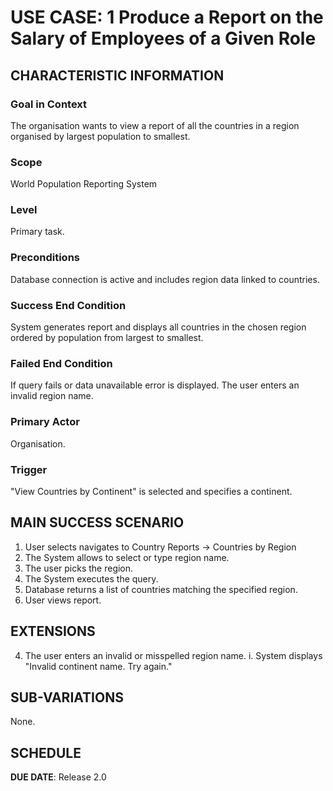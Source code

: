 # USE CASE: 1 Produce a Report on the Salary of Employees of a Given Role

## CHARACTERISTIC INFORMATION

### Goal in Context

The organisation wants to view a report of all the countries in a region organised by largest population to smallest.

### Scope

World Population Reporting System

### Level

Primary task.

### Preconditions

Database connection is active and includes region data linked to countries.

### Success End Condition

System generates report and displays all countries in the chosen region ordered by population from largest to smallest.

### Failed End Condition

If query fails or data unavailable error is displayed.
The user enters an invalid region name.

### Primary Actor

Organisation.

### Trigger

"View Countries by Continent" is selected and specifies a continent.

## MAIN SUCCESS SCENARIO

1. User selects navigates to Country Reports -> Countries by Region
2. The System allows to select or type region name.
3. The user picks the region.
4. The System executes the query.
5. Database returns a list of countries matching the specified region.
6. User views report.

## EXTENSIONS

4. The user enters an invalid or misspelled region name.
   i. System displays "Invalid continent name. Try again."

## SUB-VARIATIONS

None.

## SCHEDULE

**DUE DATE**: Release 2.0
